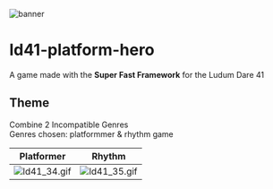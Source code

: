 ![banner](https://static.jam.vg/raw/e40/3/z/11196.png)

# ld41-platform-hero
A game made with the **Super Fast Framework** for the Ludum Dare 41

## Theme
Combine 2 Incompatible Genres  
Genres chosen: platformmer & rhythm game

|Platformer|Rhythm|
|-|-|
|![ld41_34.gif](https://static.jam.vg/raw/e40/3/z/111ac.gif)|![ld41_35.gif](https://static.jam.vg/raw/e40/3/z/111af.gif)|
